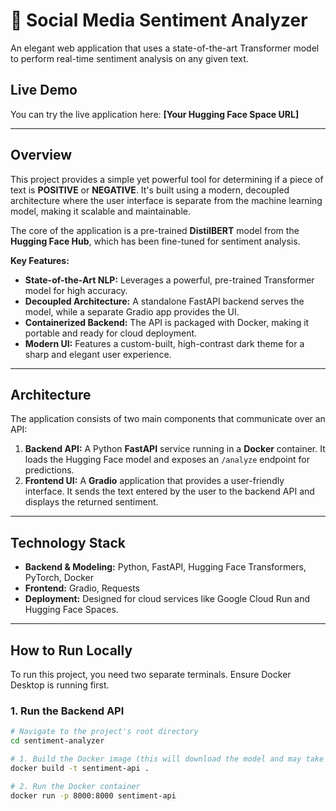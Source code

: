 # 💬 Social Media Sentiment Analyzer

An elegant web application that uses a state-of-the-art Transformer model to perform real-time sentiment analysis on any given text.

## Live Demo

You can try the live application here: **[Your Hugging Face Space URL]**

---

## Overview

This project provides a simple yet powerful tool for determining if a piece of text is **POSITIVE** or **NEGATIVE**. It's built using a modern, decoupled architecture where the user interface is separate from the machine learning model, making it scalable and maintainable.

The core of the application is a pre-trained **DistilBERT** model from the **Hugging Face Hub**, which has been fine-tuned for sentiment analysis.

**Key Features:**
-   **State-of-the-Art NLP:** Leverages a powerful, pre-trained Transformer model for high accuracy.
-   **Decoupled Architecture:** A standalone FastAPI backend serves the model, while a separate Gradio app provides the UI.
-   **Containerized Backend:** The API is packaged with Docker, making it portable and ready for cloud deployment.
-   **Modern UI:** Features a custom-built, high-contrast dark theme for a sharp and elegant user experience.

---

## Architecture

The application consists of two main components that communicate over an API:

1.  **Backend API:** A Python **FastAPI** service running in a **Docker** container. It loads the Hugging Face model and exposes an `/analyze` endpoint for predictions.
2.  **Frontend UI:** A **Gradio** application that provides a user-friendly interface. It sends the text entered by the user to the backend API and displays the returned sentiment.



---

## Technology Stack

-   **Backend & Modeling:** Python, FastAPI, Hugging Face Transformers, PyTorch, Docker
-   **Frontend:** Gradio, Requests
-   **Deployment:** Designed for cloud services like Google Cloud Run and Hugging Face Spaces.

---

## How to Run Locally

To run this project, you need two separate terminals. Ensure Docker Desktop is running first.

### 1. Run the Backend API

```bash
# Navigate to the project's root directory
cd sentiment-analyzer

# 1. Build the Docker image (this will download the model and may take time)
docker build -t sentiment-api .

# 2. Run the Docker container
docker run -p 8000:8000 sentiment-api
